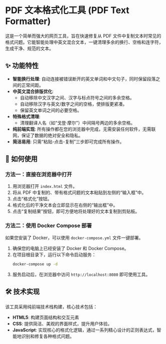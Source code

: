 # PDF 文本格式化工具 (PDF Text Formatter)

这是一个简单而强大的网页工具，旨在快速修复从 PDF 文件中复制文本时常见的格式问题。它能智能处理中英文混合文本，一键清理多余的换行、空格和连字符，生成干净、规范的文本。

## ✨ 功能特性

- **智能换行处理**: 自动连接被错误断开的英文单词和中文句子，同时保留段落之间的正常间距。
- **中英文混合排版优化**:
    - 自动移除中文汉字之间、汉字与标点符号之间的多余空格。
    - 自动移除汉字与英文/数字之间的空格，使排版更紧凑。
    - 保留英文单词之间的必要空格。
- **特殊格式清理**:
    - 清理翻译人名（如“戈登·摩尔”）中间隔号两边的多余空格。
- **纯前端实现**: 所有操作都在您的浏览器中完成，无需安装任何软件，无需联网，保证了数据的绝对安全和隐私。
- **简洁易用**: 只需“粘贴-点击-复制”三步即可完成所有操作。

## 🚀 如何使用

### 方法一：直接在浏览器中打开

1.  用浏览器打开 `index.html` 文件。
2.  将从 PDF 中复制的、带有格式问题的文本粘贴到左侧的“输入框”中。
3.  点击“格式化”按钮。
4.  格式化后的干净文本会立即显示在右侧的“输出框”中。
5.  点击“复制结果”按钮，即可方便地将处理好的文本复制到剪贴板。

### 方法二：使用 Docker Compose 部署

如果您安装了 Docker，可以使用 `docker-compose.yml` 文件一键部署。

1.  确保您的电脑上已经安装了 Docker 和 Docker Compose。
2.  在项目根目录下，运行以下命令启动服务：
    ```bash
    docker-compose up -d
    ```
3.  服务启动后，在浏览器中访问 `http://localhost:8080` 即可使用工具。

## 🛠️ 技术实现

该工具采用纯前端技术栈构建，核心技术包括：

- **HTML5**: 构建页面结构和交互元素
- **CSS**: 提供简洁、美观的界面样式，提升用户体验。
- **JavaScript**: 实现核心的格式化逻辑，通过一系列精心设计的正则表达式，智能地识别和修复各种格式问题。

